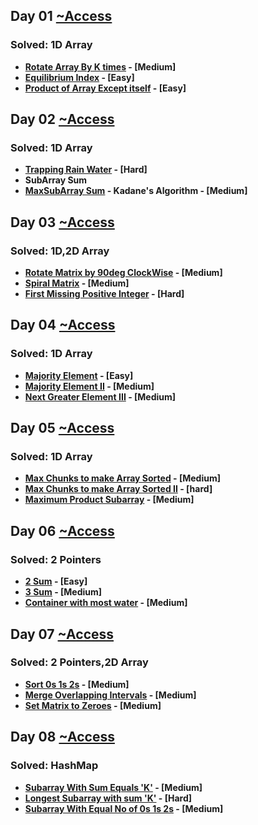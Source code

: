 ## Day 01 [ ~Access](https://github.com/18Sandeep18/100-Days-of-DSA/tree/main/Day01)

### Solved: 1D Array

 - **[Rotate Array By K times](https://leetcode.com/problems/rotate-array/description/) - \[Medium\]**
 - **[Equilibrium Index](https://leetcode.com/problems/find-pivot-index/description/) - \[Easy\]**
 - **[Product of Array Except itself](https://leetcode.com/problems/product-of-array-except-self/description/) - \[Easy\]**

## Day 02 [ ~Access](https://github.com/18Sandeep18/100-Days-of-DSA/tree/main/Day02)

### Solved: 1D Array

 - **[Trapping Rain Water](https://leetcode.com/problems/trapping-rain-water/description/) - \[Hard\]**
 - **SubArray Sum**
 - **[MaxSubArray Sum](https://leetcode.com/problems/maximum-subarray/description/) - Kadane's Algorithm - \[Medium\]**

## Day 03 [ ~Access](https://github.com/18Sandeep18/100-Days-of-DSA/tree/main/Day03)

### Solved: 1D,2D Array

 - **[Rotate Matrix by 90deg ClockWise](https://leetcode.com/problems/rotate-image/description/) - \[Medium\]**
 - **[Spiral Matrix](https://leetcode.com/problems/spiral-matrix/description/) - \[Medium\]**
 - **[First Missing Positive Integer](https://leetcode.com/problems/first-missing-positive/description/) - \[Hard\]**

## Day 04 [ ~Access](https://github.com/18Sandeep18/100-Days-of-DSA/tree/main/Day04)

### Solved: 1D Array

 - **[Majority Element](https://leetcode.com/problems/majority-element/description/) - \[Easy\]**
 - **[Majority Element II](https://leetcode.com/problems/majority-element-ii/) - \[Medium\]**
 - **[Next Greater Element III](https://leetcode.com/problems/next-greater-element-iii/description/) - \[Medium\]**

## Day 05 [ ~Access](https://github.com/18Sandeep18/100-Days-of-DSA/tree/main/Day05)

### Solved: 1D Array

 - **[Max Chunks to make Array Sorted](https://leetcode.com/problems/max-chunks-to-make-sorted/description/) - \[Medium\]**
 - **[Max Chunks to make Array Sorted II](https://leetcode.com/problems/max-chunks-to-make-sorted-ii/description/) - \[hard\]**
 - **[Maximum Product Subarray](https://leetcode.com/problems/maximum-product-subarray/description/) - \[Medium\]**

## Day 06 [ ~Access](https://github.com/18Sandeep18/100-Days-of-DSA/tree/main/Day06)

### Solved: 2 Pointers

 - **[2 Sum](https://leetcode.com/problems/two-sum-ii-input-array-is-sorted/description/) - \[Easy\]**
 - **[3 Sum](https://leetcode.com/problems/3sum/description/) - \[Medium\]**
 - **[Container with most water](https://leetcode.com/problems/container-with-most-water/description/) - \[Medium\]**

## Day 07 [ ~Access](https://github.com/18Sandeep18/100-Days-of-DSA/tree/main/Day07)

### Solved: 2 Pointers,2D Array

 - **[Sort 0s 1s 2s](https://leetcode.com/problems/sort-colors/description/) - \[Medium\]**
 - **[Merge Overlapping Intervals](https://leetcode.com/problems/merge-intervals/description/) - \[Medium\]**
 - **[Set Matrix to Zeroes](https://leetcode.com/problems/set-matrix-zeroes/description/) - \[Medium\]**

## Day 08 [ ~Access](https://github.com/18Sandeep18/100-Days-of-DSA/tree/main/Day08)

### Solved: HashMap

 - **[Subarray With Sum Equals 'K'](https://leetcode.com/problems/subarray-sum-equals-k/description/) - \[Medium\]**
 - **[Longest Subarray with sum 'K'](https://tinyurl.com/LongestSubarrayWithSumK) - \[Hard\]**
 - **[Subarray With Equal No of 0s 1s 2s](https://tinyurl.com/LongestSubarrayWithEqual0s1s2s) - \[Medium\]**
